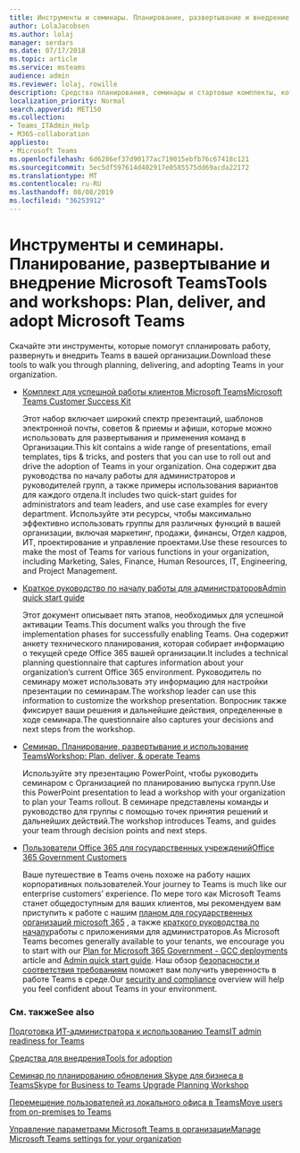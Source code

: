 ```yaml
---
title: Инструменты и семинары. Планирование, развертывание и внедрение Microsoft Teams
author: LolaJacobsen
ms.author: lolaj
manager: serdars
ms.date: 07/17/2018
ms.topic: article
ms.service: msteams
audience: admin
ms.reviewer: lolaj, rowille
description: Средства планирования, семинары и стартовые комплекты, которые помогут организациям начать работу с Microsoft Teams.
localization_priority: Normal
search.appverid: MET150
ms.collection:
- Teams_ITAdmin_Help
- M365-collaboration
appliesto:
- Microsoft Teams
ms.openlocfilehash: 6d6286ef37d90177ac719015ebfb76c67418c121
ms.sourcegitcommit: 5ec5df597614d402917e0585575dd69acda22172
ms.translationtype: MT
ms.contentlocale: ru-RU
ms.lasthandoff: 08/08/2019
ms.locfileid: "36253912"
---
```

# <a name="tools-and-workshops-plan-deliver-and-adopt-microsoft-teams"></a><span data-ttu-id="fa646-103">Инструменты и семинары. Планирование, развертывание и внедрение Microsoft Teams</span><span class="sxs-lookup"><span data-stu-id="fa646-103">Tools and workshops: Plan, deliver, and adopt Microsoft Teams</span></span>

<span data-ttu-id="fa646-104">Скачайте эти инструменты, которые помогут спланировать работу, развернуть и внедрить Teams в вашей организации.</span><span class="sxs-lookup"><span data-stu-id="fa646-104">Download these tools to walk you through planning, delivering, and adopting Teams in your organization.</span></span>


- [<span data-ttu-id="fa646-105">Комплект для успешной работы клиентов Microsoft Teams</span><span class="sxs-lookup"><span data-stu-id="fa646-105">Microsoft Teams Customer Success Kit</span></span>](https://download.microsoft.com/download/A/E/9/AE984CD4-CF4B-41E7-9ABD-6735E3F01897/MicrosoftTeamsCustomerSuccessKit.zip)

    <span data-ttu-id="fa646-106">Этот набор включает широкий спектр презентаций, шаблонов электронной почты, советов & приемы и афиши, которые можно использовать для развертывания и применения команд в Организации.</span><span class="sxs-lookup"><span data-stu-id="fa646-106">This kit contains a wide range of presentations, email templates, tips & tricks, and posters that you can use to roll out and drive the adoption of Teams in your organization.</span></span> <span data-ttu-id="fa646-107">Она содержит два руководства по началу работы для администраторов и руководителей групп, а также примеры использования вариантов для каждого отдела.</span><span class="sxs-lookup"><span data-stu-id="fa646-107">It includes two quick-start guides for administrators and team leaders, and use case examples for every department.</span></span> <span data-ttu-id="fa646-108">Используйте эти ресурсы, чтобы максимально эффективно использовать группы для различных функций в вашей организации, включая маркетинг, продажи, финансы, Отдел кадров, ИТ, проектирование и управление проектами.</span><span class="sxs-lookup"><span data-stu-id="fa646-108">Use these resources to make the most of Teams for various functions in your organization, including Marketing, Sales, Finance, Human Resources, IT, Engineering, and Project Management.</span></span>


- [<span data-ttu-id="fa646-109">Краткое руководство по началу работы для администраторов</span><span class="sxs-lookup"><span data-stu-id="fa646-109">Admin quick start guide</span></span>](https://download.microsoft.com/download/F/3/9/F39B4F10-5720-4516-87E1-91E5A5678EFB/MicrosoftTeams-AdminQuickStart-EnableTeams.docx)

    <span data-ttu-id="fa646-110">Этот документ описывает пять этапов, необходимых для успешной активации Teams.</span><span class="sxs-lookup"><span data-stu-id="fa646-110">This document walks you through the five implementation phases for successfully enabling Teams.</span></span> <span data-ttu-id="fa646-111">Она содержит анкету технического планирования, которая собирает информацию о текущей среде Office 365 вашей организации.</span><span class="sxs-lookup"><span data-stu-id="fa646-111">It includes a technical planning questionnaire that captures information about your organization’s current Office 365 environment.</span></span> <span data-ttu-id="fa646-112">Руководитель по семинару может использовать эту информацию для настройки презентации по семинарам.</span><span class="sxs-lookup"><span data-stu-id="fa646-112">The workshop leader can use this information to customize the workshop presentation.</span></span> <span data-ttu-id="fa646-113">Вопросник также фиксирует ваши решения и дальнейшие действия, определенные в ходе семинара.</span><span class="sxs-lookup"><span data-stu-id="fa646-113">The questionnaire also captures your decisions and next steps from the workshop.</span></span>

- [<span data-ttu-id="fa646-114">Семинар. Планирование, развертывание и использование Teams</span><span class="sxs-lookup"><span data-stu-id="fa646-114">Workshop: Plan, deliver, & operate Teams</span></span>](https://download.microsoft.com/download/A/A/D/AAD74246-790D-4E61-8DA0-865742CB42DB/MicrosoftTeams-Planning-Workshop-Dec2017.pptx)

    <span data-ttu-id="fa646-115">Используйте эту презентацию PowerPoint, чтобы руководить семинаром с Организацией по планированию выпуска групп.</span><span class="sxs-lookup"><span data-stu-id="fa646-115">Use this PowerPoint presentation to lead a workshop with your organization to plan your Teams rollout.</span></span> <span data-ttu-id="fa646-116">В семинаре представлены команды и руководство для группы с помощью точек принятия решений и дальнейших действий.</span><span class="sxs-lookup"><span data-stu-id="fa646-116">The workshop introduces Teams, and guides your team through decision points and next steps.</span></span>

- [<span data-ttu-id="fa646-117">Пользователи Office 365 для государственных учреждений</span><span class="sxs-lookup"><span data-stu-id="fa646-117">Office 365 Government Customers</span></span>](plan-for-government-gcc.md)

   <span data-ttu-id="fa646-118">Ваше путешествие в Teams очень похоже на работу наших корпоративных пользователей.</span><span class="sxs-lookup"><span data-stu-id="fa646-118">Your journey to Teams is much like our enterprise customers’ experience.</span></span> <span data-ttu-id="fa646-119">По мере того как Microsoft Teams станет общедоступным для ваших клиентов, мы рекомендуем вам приступить к работе с нашим [планом для государственных организаций microsoft 365](plan-for-government-gcc.md) , а также [краткого руководства по началу](https://download.microsoft.com/download/F/3/9/F39B4F10-5720-4516-87E1-91E5A5678EFB/MicrosoftTeams-AdminQuickStart-EnableTeams.docx)работы с приложениями для администраторов.</span><span class="sxs-lookup"><span data-stu-id="fa646-119">As Microsoft Teams becomes generally available to your tenants, we encourage you to start with our [Plan for Microsoft 365 Government - GCC deployments](plan-for-government-gcc.md) article and [Admin quick start guide](https://download.microsoft.com/download/F/3/9/F39B4F10-5720-4516-87E1-91E5A5678EFB/MicrosoftTeams-AdminQuickStart-EnableTeams.docx).</span></span> <span data-ttu-id="fa646-120">Наш обзор [безопасности и соответствия требованиям](security-compliance-overview.md) поможет вам получить уверенность в работе Teams в среде.</span><span class="sxs-lookup"><span data-stu-id="fa646-120">Our [security and compliance](security-compliance-overview.md) overview will help you feel confident about Teams in your environment.</span></span>

### <a name="see-also"></a><span data-ttu-id="fa646-121">См. также</span><span class="sxs-lookup"><span data-stu-id="fa646-121">See also</span></span>

[<span data-ttu-id="fa646-122">Подготовка ИТ-администратора к использованию Teams</span><span class="sxs-lookup"><span data-stu-id="fa646-122">IT admin readiness for Teams</span></span>](ITAdmin-readiness.md)

[<span data-ttu-id="fa646-123">Средства для внедрения</span><span class="sxs-lookup"><span data-stu-id="fa646-123">Tools for adoption</span></span>](adopt-tools-and-downloads.md)

[<span data-ttu-id="fa646-124">Семинар по планированию обновления Skype для бизнеса в Teams</span><span class="sxs-lookup"><span data-stu-id="fa646-124">Skype for Business to Teams Upgrade Planning Workshop</span></span>](https://www.microsoft.com/microsoft-365/partners/intelligentcommunications/skype-for-business-teams)

[<span data-ttu-id="fa646-125">Перемещение пользователей из локального офиса в Teams</span><span class="sxs-lookup"><span data-stu-id="fa646-125">Move users from on-premises to Teams</span></span>](https://docs.microsoft.com/skypeforbusiness/hybrid/move-users-from-on-premises-to-teams)

[<span data-ttu-id="fa646-126">Управление параметрами Microsoft Teams в организации</span><span class="sxs-lookup"><span data-stu-id="fa646-126">Manage Microsoft Teams settings for your organization</span></span>](enable-features-office-365.md)



